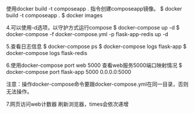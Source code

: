 使用docker build -t composeapp . 指令创建composeapp镜像。
$ docker build -t composeapp .
$ docker images


4.可以使用-d选项，以守护方式运行compose
$ docker-compose up -d
$ docker-compose -f docker-compose.yml -p flask-app-redis up -d 

5.查看日志信息
$ docker-compose ps
$ docker-compose logs flask-app
$ docker-compose logs flask-redis

6.使用docker-compose port web 5000 查看web服务5000端口映射情况
$ docker-compose port flask-app 5000
0.0.0.0:5000

注意：操作docker-compose命令要跟docker-compose.yml在同一目录，否则无法操作。

7.网页访问web计数器
刷新浏览器，times会依次递增